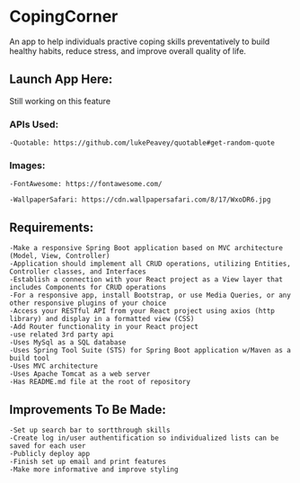 # CopingCorner
An app to help individuals practive coping skills preventatively to build healthy habits, reduce stress, and improve overall quality of life. 

## Launch App Here:
Still working on this feature

### APIs Used:
    -Quotable: https://github.com/lukePeavey/quotable#get-random-quote

### Images: 
    -FontAwesome: https://fontawesome.com/

    -WallpaperSafari: https://cdn.wallpapersafari.com/8/17/WxoDR6.jpg

## Requirements:
    -Make a responsive Spring Boot application based on MVC architecture (Model, View, Controller)
    -Application should implement all CRUD operations, utilizing Entities, Controller classes, and Interfaces
    -Establish a connection with your React project as a View layer that includes Components for CRUD operations
    -For a responsive app, install Bootstrap, or use Media Queries, or any other responsive plugins of your choice
    -Access your RESTful API from your React project using axios (http library) and display in a formatted view (CSS)
    -Add Router functionality in your React project
    -use related 3rd party api
    -Uses MySql as a SQL database
    -Uses Spring Tool Suite (STS) for Spring Boot application w/Maven as a build tool
    -Uses MVC architecture
    -Uses Apache Tomcat as a web server
    -Has README.md file at the root of repository

## Improvements To Be Made: 

    -Set up search bar to sortthrough skills
    -Create log in/user authentification so individualized lists can be saved for each user
    -Publicly deploy app
    -Finish set up email and print features 
    -Make more informative and improve styling 